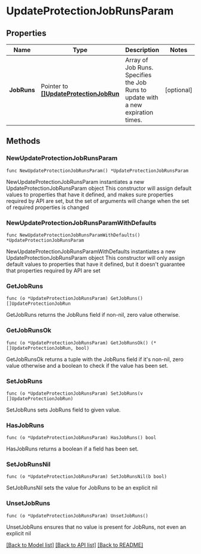 # UpdateProtectionJobRunsParam

## Properties

Name | Type | Description | Notes
------------ | ------------- | ------------- | -------------
**JobRuns** | Pointer to [**[]UpdateProtectionJobRun**](UpdateProtectionJobRun.md) | Array of Job Runs.  Specifies the Job Runs to update with a new expiration times. | [optional] 

## Methods

### NewUpdateProtectionJobRunsParam

`func NewUpdateProtectionJobRunsParam() *UpdateProtectionJobRunsParam`

NewUpdateProtectionJobRunsParam instantiates a new UpdateProtectionJobRunsParam object
This constructor will assign default values to properties that have it defined,
and makes sure properties required by API are set, but the set of arguments
will change when the set of required properties is changed

### NewUpdateProtectionJobRunsParamWithDefaults

`func NewUpdateProtectionJobRunsParamWithDefaults() *UpdateProtectionJobRunsParam`

NewUpdateProtectionJobRunsParamWithDefaults instantiates a new UpdateProtectionJobRunsParam object
This constructor will only assign default values to properties that have it defined,
but it doesn't guarantee that properties required by API are set

### GetJobRuns

`func (o *UpdateProtectionJobRunsParam) GetJobRuns() []UpdateProtectionJobRun`

GetJobRuns returns the JobRuns field if non-nil, zero value otherwise.

### GetJobRunsOk

`func (o *UpdateProtectionJobRunsParam) GetJobRunsOk() (*[]UpdateProtectionJobRun, bool)`

GetJobRunsOk returns a tuple with the JobRuns field if it's non-nil, zero value otherwise
and a boolean to check if the value has been set.

### SetJobRuns

`func (o *UpdateProtectionJobRunsParam) SetJobRuns(v []UpdateProtectionJobRun)`

SetJobRuns sets JobRuns field to given value.

### HasJobRuns

`func (o *UpdateProtectionJobRunsParam) HasJobRuns() bool`

HasJobRuns returns a boolean if a field has been set.

### SetJobRunsNil

`func (o *UpdateProtectionJobRunsParam) SetJobRunsNil(b bool)`

 SetJobRunsNil sets the value for JobRuns to be an explicit nil

### UnsetJobRuns
`func (o *UpdateProtectionJobRunsParam) UnsetJobRuns()`

UnsetJobRuns ensures that no value is present for JobRuns, not even an explicit nil

[[Back to Model list]](../README.md#documentation-for-models) [[Back to API list]](../README.md#documentation-for-api-endpoints) [[Back to README]](../README.md)


